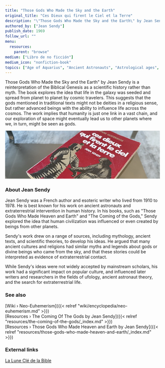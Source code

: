 ```yaml
---
title: "Those Gods Who Made the Sky and the Earth"
original_title: "Ces Dieux qui firent le Ciel et la Terre"
description: "\"Those Gods Who Made the Sky and the Earth\" by Jean Sendy is a reinterpretation of the Biblical Genesis as a scientific history rather than myth. The book explores the idea that life in the galaxy was seeded and spread from planet to planet by cosmic travelers. This suggests that the gods mentioned in traditional texts might not be deities in a religious sense, but rather advanced beings with the ability to influence life across the cosmos. The work implies that humanity is just one link in a vast chain, and our exploration of space might eventually lead us to other planets where we, in turn, might be seen as gods."
authored_by: ["Jean Sendy"]
publish_date: 1969
follow_url: ""
menu:
  resources:
    parent: "browse"
medium: ["Libro de no ficción"]
medium_icon: "nonfiction-book"
topics: ["Age of Aquarius", "Ancient Astronauts", "Astrological ages", "Elohim", "Neo-Euhemerism", "Precession"]
---
```


Those Gods Who Made the Sky and the Earth" by Jean Sendy is a reinterpretation of the Biblical Genesis as a scientific history rather than myth. The book explores the idea that life in the galaxy was seeded and spread from planet to planet by cosmic travelers. This suggests that the gods mentioned in traditional texts might not be deities in a religious sense, but rather advanced beings with the ability to influence life across the cosmos. The work implies that humanity is just one link in a vast chain, and our exploration of space might eventually lead us to other planets where we, in turn, might be seen as gods.

![Image](images/ces-dieux-qui-firent-le-ciel-et-la-terre-book.jpg "Ces Dieux qui firent le Ciel et la Terre 1969 — Jean Sendy")

### About Jean Sendy

Jean Sendy was a French author and esoteric writer who lived from 1910 to 1978. He is best known for his work on ancient astronauts and extraterrestrial intervention in human history. In his books, such as "Those Gods Who Made Heaven and Earth" and "The Coming of the Gods," Sendy explored the idea that human civilization was influenced or even created by beings from other planets.

Sendy's work drew on a range of sources, including mythology, ancient texts, and scientific theories, to develop his ideas. He argued that many ancient cultures and religions had similar myths and legends about gods or divine beings who came from the sky, and that these stories could be interpreted as evidence of extraterrestrial contact.

While Sendy's ideas were not widely accepted by mainstream scholars, his work had a significant impact on popular culture, and influenced later writers and researchers in the fields of ufology, ancient astronaut theory, and the search for extraterrestrial life.

### See also

[Wiki › Neo-Euhemerism]({{< relref "wiki/encyclopedia/neo-euhemerism.md" >}})</br>
[Resources › The Coming Of The Gods by Jean Sendy]({{< relref "resources/the-coming-of-the-gods/_index.md" >}})</br>
[Resources › Those Gods Who Made Heaven and Earth by Jean Sendy]({{< relref "resources/those-gods-who-made-heaven-and-earth/_index.md" >}})</br>

### External links

[La Lune Clé de la Bible](https://books.google.ch/books/about/La_lune_cl%C3%A9_de_la_bible.html?id=Q8ECrgEACAAJ)</br>
